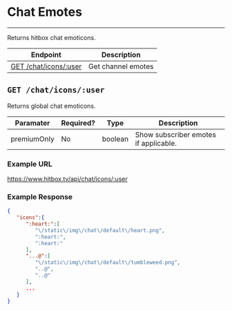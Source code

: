 # Chat Emotes
***

Returns hitbox chat emoticons.

| Endpoint | Description |
| ---- | --------------- |
| [GET /chat/icons/:user](/chat/emote_short.md#get-chaticonsuser) | Get channel emotes |

## `GET /chat/icons/:user`

Returns global chat emoticons.

| Paramater | Required? | Type | Description |
| ---- | ----- | ---- | ----- |
| premiumOnly | No | boolean | Show subscriber emotes if applicable. | 

### Example URL

https://www.hitbox.tv/api/chat/icons/:user

### Example Response 

```json
{
   "icons":{
      ":heart:":[
         "\/static\/img\/chat\/default\/heart.png",
         ":heart:",
         ":heart:"
      ],
      "...@":[
         "\/static\/img\/chat\/default\/tumbleweed.png",
         "..@",
         "..@"
      ],
      ...
   }
}
```
